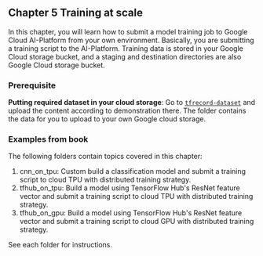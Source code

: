 ## Chapter 5 Training at scale

In this chapter, you will learn how to submit a model training job to Google Cloud AI-Platform from your own environment. Basically, you are submitting a training script to the AI-Platform. Training data is stored in your Google Cloud storage bucket, and a staging and destination directories are also Google Cloud storage bucket. 

### Prerequisite

**Putting required dataset in your cloud storage**:
Go to [`tfrecord-dataset`](https://github.com/PacktPublishing/learn-tensorflow-enterprise/tree/master/chapter_05/tfrecord_dataset) and upload the content according to demonstration there. The folder contains the data for you to upload to your own Google cloud storage. 

### Examples from book
The following folders contain topics covered in this chapter:

1. cnn_on_tpu: Custom build a classification model and submit a training script to cloud TPU with distributed training strategy.
2. tfhub_on_tpu: Build a model using TensorFlow Hub's ResNet feature vector and submit a training script to cloud TPU with distributed training strategy.
3. tfhub_on_gpu: Build a model using TensorFlow Hub's ResNet feature vector and submit a training script to cloud GPU with distributed training strategy.

See each folder for instructions.

